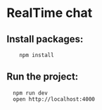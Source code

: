# RealTime chat

## Install packages:

```
    npm install
```

## Run the project:

```
  npm run dev
  open http://localhost:4000

```
